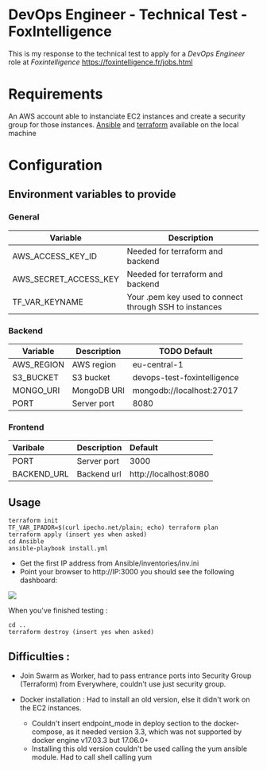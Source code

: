 # DevOps Engineer - Technical Test - FoxIntelligence

This is my response to the technical test to apply for a *DevOps Engineer* role at *Foxintelligence* https://foxintelligence.fr/jobs.html

# Requirements

An AWS account able to instanciate EC2 instances and create a security group for those instances.
[Ansible](https://docs.ansible.com/ansible/latest/installation_guide/intro_installation.html) and [terraform](https://www.terraform.io/downloads.html) available on the local machine

# Configuration

## Environment variables to provide

### General

| Variable                              | Description                                         |
| ------------------------------------ | ---------------        
| AWS_ACCESS_KEY_ID                     | Needed for terraform and backend | 
| AWS_SECRET_ACCESS_KEY | Needed for terraform and backend | 
| TF_VAR_KEYNAME | Your .pem key used to connect through SSH to instances

### Backend

| Variable                              | Description             | TODO Default                            |
| ------------------------------------ | ---------------        | --------------------------------- |
| AWS_REGION | AWS region | eu-central-1 |
| S3_BUCKET | S3 bucket | devops-test-foxintelligence |
| MONGO_URI | MongoDB URI | mongodb://localhost:27017 |
| PORT | Server port | 8080 |

### Frontend

| Varibale                              | Description             | Default                            |
| :------------------------------------ | :---------------        | :--------------------------------- |
| PORT                     | Server port | 3000 |
| BACKEND_URL                     | Backend url | http://localhost:8080 |

## Usage

```shell
terraform init
TF_VAR_IPADDR=$(curl ipecho.net/plain; echo) terraform plan 
terraform apply (insert yes when asked)
cd Ansible
ansible-playbook install.yml
````

- Get the first IP address from Ansible/inventories/inv.ini
- Point your browser to http://IP:3000 you should see the following dashboard:

<img src="dashboard.png">

When you've finished testing : 
```shell
cd ..
terraform destroy (insert yes when asked)
```

## Difficulties :
* Join Swarm as Worker, had to pass entrance ports into Security Group (Terraform) from Everywhere, couldn't use just security group.
* Docker installation : Had to install an old version, else it didn't work on the EC2 instances.

    - Couldn't insert endpoint_mode in deploy section to the docker-compose, as it needed version 3.3, which was not supported by docker engine v17.03.3 but 17.06.0+
    - Installing this old version couldn't be used calling the yum ansible module. Had to call shell calling yum



